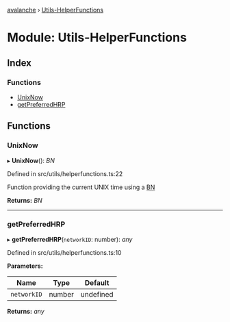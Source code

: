 [avalanche](../README.md) › [Utils-HelperFunctions](utils_helperfunctions.md)

# Module: Utils-HelperFunctions

## Index

### Functions

* [UnixNow](utils_helperfunctions.md#unixnow)
* [getPreferredHRP](utils_helperfunctions.md#getpreferredhrp)

## Functions

###  UnixNow

▸ **UnixNow**(): *BN*

Defined in src/utils/helperfunctions.ts:22

Function providing the current UNIX time using a [BN](https://github.com/indutny/bn.js/)

**Returns:** *BN*

___

###  getPreferredHRP

▸ **getPreferredHRP**(`networkID`: number): *any*

Defined in src/utils/helperfunctions.ts:10

**Parameters:**

Name | Type | Default |
------ | ------ | ------ |
`networkID` | number | undefined |

**Returns:** *any*
